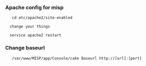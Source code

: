 ### Apache config for misp

       
       cd etc/apache2/site-enabled
      
      change your things
      
      service apache2 restart
      
 ### Change baseurl
 
       /var/www/MISP/app/Console/cake Baseurl http://[url]:[port]
